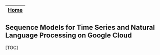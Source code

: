 
|[Home](../README.md)|
|-------|

## Sequence Models for Time Series and Natural Language Processing on Google Cloud

[TOC]
            